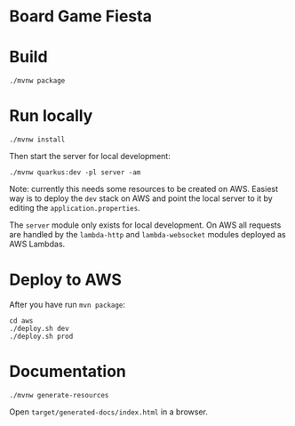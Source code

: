 # Board Game Fiesta

# Build
```
./mvnw package
```

# Run locally
```
./mvnw install 
```
Then start the server for local development:
```
./mvnw quarkus:dev -pl server -am
```
Note: currently this needs some resources to be created on AWS. Easiest way is to deploy the `dev` stack on AWS and point the local server to it by editing the `application.properties`.

The `server` module only exists for local development. On AWS all requests are handled by the `lambda-http` and `lambda-websocket` modules deployed as AWS Lambdas.

# Deploy to AWS
After you have run `mvn package`:
```
cd aws
./deploy.sh dev
./deploy.sh prod
```

# Documentation
```
./mvnw generate-resources
```
Open `target/generated-docs/index.html` in a browser.